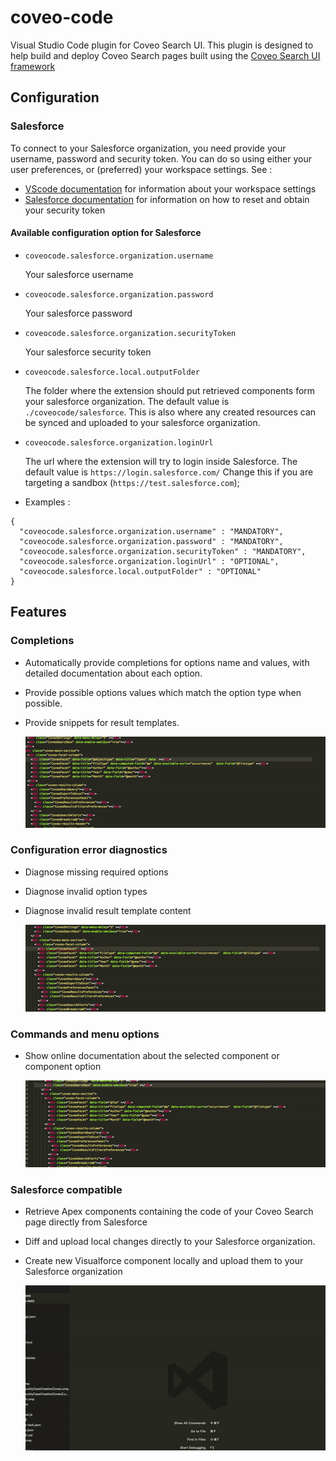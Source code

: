 # coveo-code

Visual Studio Code plugin for Coveo Search UI. This plugin is designed to help build and deploy Coveo Search pages built using the [Coveo Search UI framework](https://github.com/coveo/search-ui)


## Configuration

### Salesforce

To connect to your Salesforce organization, you need provide your username, password and security token. You can do so using either your user preferences, or (preferred) your workspace settings. See : 
- [VScode documentation](https://code.visualstudio.com/docs/getstarted/settings) for information about your workspace settings
- [Salesforce documentation](https://help.salesforce.com/articleView?id=user_security_token.htm&type=0&language=en_US&release=208.14) for information on how to reset and obtain your security token

#### Available configuration option for Salesforce

- `coveocode.salesforce.organization.username`

  Your salesforce username

- `coveocode.salesforce.organization.password`

  Your salesforce password

- `coveocode.salesforce.organization.securityToken`

  Your salesforce security token

- `coveocode.salesforce.local.outputFolder`

  The folder where the extension should put retrieved components form your salesforce organization. The default value is `./coveocode/salesforce`. This is also where any created resources can be synced and uploaded to your salesforce organization.

- `coveocode.salesforce.organization.loginUrl`

  The url where the extension will try to login inside Salesforce. The default value is `https://login.salesforce.com/` Change this if you are targeting a sandbox (`https://test.salesforce.com`);

- Examples :
```
{
  "coveocode.salesforce.organization.username" : "MANDATORY",
  "coveocode.salesforce.organization.password" : "MANDATORY",
  "coveocode.salesforce.organization.securityToken" : "MANDATORY",
  "coveocode.salesforce.organization.loginUrl" : "OPTIONAL",
  "coveocode.salesforce.local.outputFolder" : "OPTIONAL"
}
```



## Features
### Completions

- Automatically provide completions for options name and values, with detailed documentation about each option.
- Provide possible options values which match the option type when possible.
- Provide snippets for result templates.

  <img id='completion-1' src='https://raw.githubusercontent.com/coveo/coveo-code/master/media/completion-1.gif' />

### Configuration error diagnostics

- Diagnose missing required options
- Diagnose invalid option types
- Diagnose invalid result template content

  <img id='diagnostic-1' src='https://raw.githubusercontent.com/coveo/coveo-code/master/media/diagnostic-1.gif' />

### Commands and menu options

- Show online documentation about the selected component or component option

  <img id='menu-1' src='https://raw.githubusercontent.com/coveo/coveo-code/master/media/menu-1.gif' />

### Salesforce compatible 

- Retrieve Apex components containing the code of your Coveo Search page directly from Salesforce
- Diff and upload local changes directly to your Salesforce organization.
- Create new Visualforce component locally and upload them to your Salesforce organization

  <img id='menu-1' src='https://raw.githubusercontent.com/coveo/coveo-code/master/media/salesforce-1.gif' />

